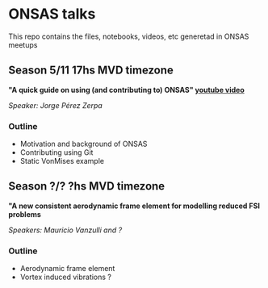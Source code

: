 # ONSAS talks
This repo contains the files, notebooks, videos, etc generetad in ONSAS meetups

## Season 5/11 17hs MVD timezone 
**"A quick guide on using (and contributing to) ONSAS" [youtube video](https://salavirtual-udelar.zoom.us/j/89574786968?pwd=S3c3c3hMVlR1N3E3Z2tSbVlCWW1QUT09)**

*Speaker: Jorge Pérez Zerpa*

### Outline
* Motivation and background of ONSAS
* Contributing using Git
* Static VonMises example


## Season ?/? ?hs MVD timezone 

**"A new consistent aerodynamic frame element for modelling reduced FSI problems**

*Speakers: Mauricio Vanzulli and ?* 

### Outline
* Aerodynamic frame element
* Vortex induced vibrations ?
